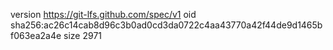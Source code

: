 version https://git-lfs.github.com/spec/v1
oid sha256:ac26c14cab8d96c3b0ad0cd3da0722c4aa43770a42f44de9d1465bf063ea2a4e
size 2971

